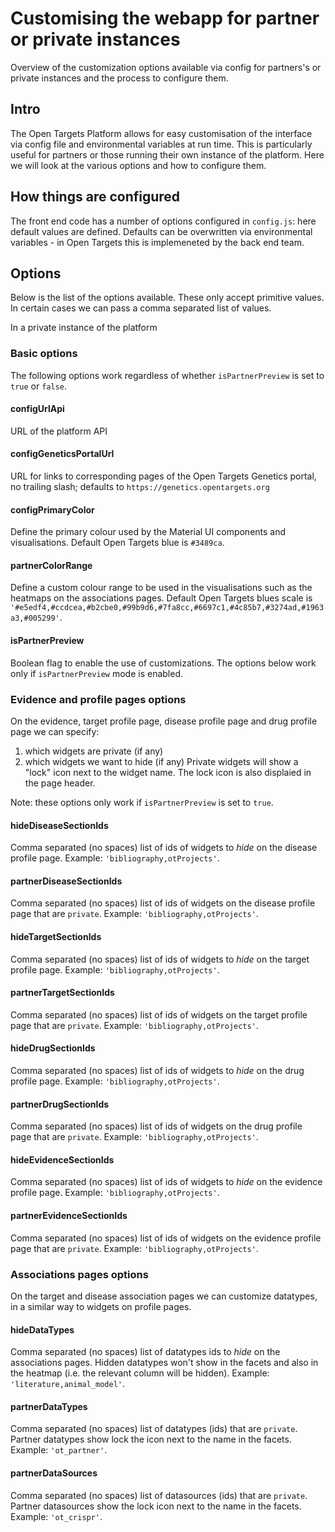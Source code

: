 # Customising the webapp for partner or private instances

Overview of the customization options available via config for partners's or private instances and the process to configure them.

## Intro

The Open Targets Platform allows for easy customisation of the interface via config file and environmental variables at run time. This is particularly useful for partners or those running their own instance of the platform.
Here we will look at the various options and how to configure them.

## How things are configured

The front end code has a number of options configured in `config.js`: here default values are defined.
Defaults can be overwritten via environmental variables - in Open Targets this is implemeneted by the back end team.

## Options

Below is the list of the options available. These only accept primitive values. In certain cases we can pass a comma separated list of values.

In a private instance of the platform

### Basic options

The following options work regardless of whether `isPartnerPreview` is set to `true` or `false`.

#### configUrlApi

URL of the platform API

#### configGeneticsPortalUrl

URL for links to corresponding pages of the Open Targets Genetics portal,
no trailing slash;
defaults to `https://genetics.opentargets.org`

#### configPrimaryColor

Define the primary colour used by the Material UI components and visualisations. Default Open Targets blue is `#3489ca`.

#### partnerColorRange

Define a custom colour range to be used in the visualisations such as the heatmaps on the associations pages. Default Open Targets blues scale is `'#e5edf4,#ccdcea,#b2cbe0,#99b9d6,#7fa8cc,#6697c1,#4c85b7,#3274ad,#1963a3,#005299'`.

#### isPartnerPreview

Boolean flag to enable the use of customizations. The options below work only if `isPartnerPreview` mode is enabled.

### Evidence and profile pages options

On the evidence, target profile page, disease profile page and drug profile page we can specify:

1. which widgets are private (if any)
1. which widgets we want to hide (if any)
   Private widgets will show a "lock" icon next to the widget name.
   The lock icon is also displaied in the page header.

Note: these options only work if `isPartnerPreview` is set to `true`.

#### hideDiseaseSectionIds

Comma separated (no spaces) list of ids of widgets to _hide_ on the disease profile page. Example: `'bibliography,otProjects'`.

#### partnerDiseaseSectionIds

Comma separated (no spaces) list of ids of widgets on the disease profile page that are `private`. Example: `'bibliography,otProjects'`.

#### hideTargetSectionIds

Comma separated (no spaces) list of ids of widgets to _hide_ on the target profile page. Example: `'bibliography,otProjects'`.

#### partnerTargetSectionIds

Comma separated (no spaces) list of ids of widgets on the target profile page that are `private`. Example: `'bibliography,otProjects'`.

#### hideDrugSectionIds

Comma separated (no spaces) list of ids of widgets to _hide_ on the drug profile page. Example: `'bibliography,otProjects'`.

#### partnerDrugSectionIds

Comma separated (no spaces) list of ids of widgets on the drug profile page that are `private`. Example: `'bibliography,otProjects'`.

#### hideEvidenceSectionIds

Comma separated (no spaces) list of ids of widgets to _hide_ on the evidence profile page. Example: `'bibliography,otProjects'`.

#### partnerEvidenceSectionIds

Comma separated (no spaces) list of ids of widgets on the evidence profile page that are `private`. Example: `'bibliography,otProjects'`.

### Associations pages options

On the target and disease association pages we can customize datatypes, in a similar way to widgets on profile pages.

#### hideDataTypes

Comma separated (no spaces) list of datatypes ids to _hide_ on the associations pages. Hidden datatypes won't show in the facets and also in the heatmap (i.e. the relevant column will be hidden). Example: `'literature,animal_model'`.

#### partnerDataTypes

Comma separated (no spaces) list of datatypes (ids) that are `private`.
Partner datatypes show lock the icon next to the name in the facets. Example: `'ot_partner'`.

#### partnerDataSources

Comma separated (no spaces) list of datasources (ids) that are `private`.
Partner datasources show the lock icon next to the name in the facets. Example: `'ot_crispr'`.
